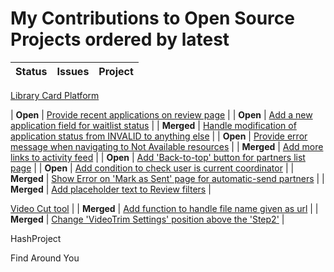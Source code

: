 # My Contributions to Open Source Projects ordered by latest

| Status     | Issues | Project |
| :---------:  | :------: | :-------: |

 [Library Card Platform](https://github.com/WikipediaLibrary/TWLight)

| **Open** | [Provide recent applications on review page](https://github.com/WikipediaLibrary/TWLight/pull/453) |
| **Open** | [Add a new application field for waitlist status](https://github.com/WikipediaLibrary/TWLight/pull/446) |
| **Merged** | [Handle modification of application status from INVALID to anything else](https://github.com/WikipediaLibrary/TWLight/pull/429) |
| **Open** | [Provide error message when navigating to Not Available resources](https://github.com/WikipediaLibrary/TWLight/pull/427) |
| **Merged** | [Add more links to activity feed](https://github.com/WikipediaLibrary/TWLight/pull/414) |
| **Open** | [Add 'Back-to-top' button for partners list page](https://github.com/WikipediaLibrary/TWLight/pull/410) |
| **Open** | [Add condition to check user is current coordinator](https://github.com/WikipediaLibrary/TWLight/pull/406) |
| **Merged** | [Show Error on 'Mark as Sent' page for automatic-send partners](https://github.com/WikipediaLibrary/TWLight/pull/405) |
| **Merged** | [Add placeholder text to Review filters](https://github.com/WikipediaLibrary/TWLight/pull/404) |

[Video Cut tool](https://github.com/gopavasanth/video-cut-tool) |
| **Merged** | [Add function to handle file name given as url](https://gerrit.wikimedia.org/r/c/labs/tools/VideoCutTool/+/573354) | 
| **Merged** | [Change 'VideoTrim Settings' position above the 'Step2'](https://gerrit.wikimedia.org/r/c/labs/tools/VideoCutTool/+/569217) |

HashProject

Find Around You